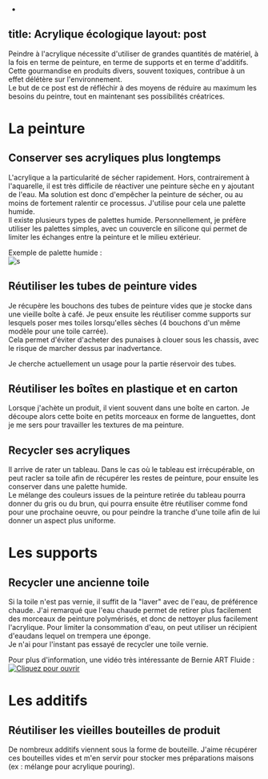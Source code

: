 -
title: Acrylique écologique
layout: post
---

Peindre à l'acrylique nécessite d'utiliser de grandes quantités de matériel, à la fois en terme de peinture, en terme de supports et en terme d'additifs. Cette gourmandise en produits divers, souvent toxiques, contribue à un effet délétère sur l'environnement.  
Le but de ce post est de réfléchir à des moyens de réduire au maximum les besoins du peintre, tout en maintenant ses possibilités créatrices.

# La peinture

## Conserver ses acryliques plus longtemps

L'acrylique a la particularité de sécher rapidement. Hors, contrairement à l'aquarelle, il est très difficile de réactiver une peinture sèche en y ajoutant de l'eau. Ma solution est donc d'empêcher la peinture de sécher, ou au moins de fortement ralentir ce processus. J'utilise pour cela une palette humide.  
Il existe plusieurs types de palettes humide. Personnellement, je préfère utiliser les palettes simples, avec un couvercle en silicone qui permet de limiter les échanges entre la peinture et le milieu extérieur.

Exemple de palette humide :  
![s](https://m.media-amazon.com/images/I/51LB2xFeUFS._AC_SL1500_.jpg)

## Réutiliser les tubes de peinture vides

Je récupère les bouchons des tubes de peinture vides que je stocke dans une vieille boîte à café. Je peux ensuite les réutiliser comme supports sur lesquels poser mes toiles lorsqu'elles sèches (4 bouchons d'un même modèle pour une toile carrée).  
Cela permet d'éviter d'acheter des punaises à clouer sous les chassis, avec le risque de marcher dessus par inadvertance.  

Je cherche actuellement un usage pour la partie réservoir des tubes.

## Réutiliser les boîtes en plastique et en carton 

Lorsque j'achète un produit, il vient souvent dans une boîte en carton. Je découpe alors cette boite en petits morceaux en forme de languettes, dont je me sers pour travailler les textures de ma peinture.

## Recycler ses acryliques

Il arrive de rater un tableau. Dans le cas où le tableau est irrécupérable, on peut racler sa toile afin de récupérer les restes de peinture, pour ensuite les conserver dans une palette humide.  
Le mélange des couleurs issues de la peinture retirée du tableau pourra donner du gris ou du brun, qui pourra ensuite être réutiliser comme fond pour une prochaine oeuvre, ou pour peindre la tranche d'une toile afin de lui donner un aspect plus uniforme.

# Les supports

## Recycler une ancienne toile

Si la toile n'est pas vernie, il suffit de la "laver" avec de l'eau, de préférence chaude. J'ai remarqué que l'eau chaude permet de retirer plus facilement des morceaux de peinture polymérisés, et donc de nettoyer plus facilement l'acrylique. Pour limiter la consommation d'eau, on peut utiliser un récipient d'eaudans lequel on trempera une éponge.  
Je n'ai pour l'instant pas essayé de recycler une toile vernie.

Pour plus d'information, une vidéo très intéressante de Bernie ART Fluide :   
[![Cliquez pour ouvrir](https://i.ytimg.com/vi/rfd4GN98Pmg/hq720.jpg?sqp=-oaymwEcCNAFEJQDSFXyq4qpAw4IARUAAIhCGAFwAcABBg==&rs=AOn4CLDDcYCu_74Rv1bW72MixvD2MYWGVw)](https://www.youtube.com/watch?v=rfd4GN98Pmg)


# Les additifs

## Réutiliser les vieilles bouteilles de produit

De nombreux additifs viennent sous la forme de bouteille. J'aime récupérer ces bouteilles vides et m'en servir pour stocker mes préparations maisons (ex : mélange pour acrylique pouring).





